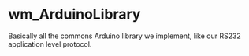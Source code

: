 # wm_ArduinoLibrary

Basically all the commons Arduino library we implement, like our RS232  application level protocol.

